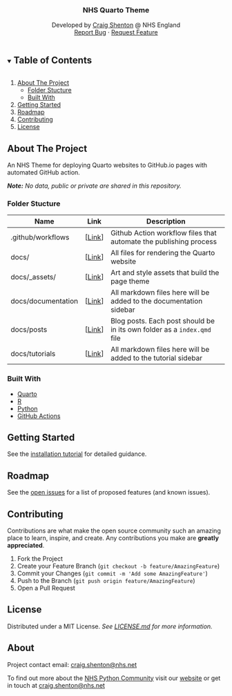 <!-- PROJECT LOGO -->
<br />
<p align="center">

  <h3 align="center">NHS Quarto Theme</h3>

  <p align="center">
    Developed by <a href="https://github.com/craig-shenton">Craig Shenton</a> @ NHS England
    <br />
    <!--<a href="/"><strong>Explore the docs »</strong></a>
    <br />
    <br />-->
    <a href="https://github.com/craig-shenton/quarto-nhs-theme/issues">Report Bug</a>
    ·
    <a href="https://github.com/craig-shenton/quarto-nhs-theme/issues">Request Feature</a>
  </p>
</p>

<!-- TABLE OF CONTENTS -->
<details open="open">
  <summary><h2 style="display: inline-block">Table of Contents</h2></summary>
  <ol>
    <li>
      <a href="#about-the-project">About The Project</a>
      <ul>
        <li><a href="#folder-stucture">Folder Stucture</a></li>
        <li><a href="#built-with">Built With</a></li>
      </ul>
    </li>
    <li>
      <a href="#getting-started">Getting Started</a>
    <li><a href="#roadmap">Roadmap</a></li>
    <li><a href="#contributing">Contributing</a></li>
    <li><a href="#license">License</a></li>
    <!-- <li><a href="#acknowledgements">Acknowledgements</a></li> -->
  </ol>
</details>

<!-- ABOUT THE PROJECT -->

## About The Project

An NHS Theme for deploying Quarto websites to GitHub.io pages with automated GitHub action.

_**Note:** No data, public or private are shared in this repository._

### Folder Stucture

| Name | Link | Description |
| ---- | ---- | ----------- |
| .github/workflows | [[Link](/.github/workflows)]  | Github Action workflow files that automate the publishing process |
| docs/ | [[Link](docs/)]  | All files for rendering the Quarto website |
| docs/_assets/ | [[Link](docs/assets)]  | Art and style assets that build the page theme |
| docs/documentation | [[Link](docs/)]  | All markdown files here will be added to the documentation sidebar  |
| docs/posts | [[Link](docs/)]  | Blog posts. Each post should be in its own folder as a `index.qmd` file |
| docs/tutorials | [[Link](docs/)]  | All markdown files here will be added to the tutorial sidebar |

### Built With

- [Quarto](https://quarto.org/)
- [R](https://www.r-project.org/)
- [Python](https://www.python.org/)
- [GitHub Actions](https://github.com/features/actions)

<!-- GETTING STARTED -->

## Getting Started

See the [installation tutorial](https://craig-shenton.github.io/quarto-nhs-theme/tutorials/) for detailed guidance.

<!-- ROADMAP -->

## Roadmap

See the [open issues](https://github.com/craig-shenton/quarto-nhs-theme/issues) for a list of proposed features (and known issues).

<!-- CONTRIBUTING-->

## Contributing

Contributions are what make the open source community such an amazing place to learn, inspire, and create. Any contributions you make are **greatly appreciated**.

1. Fork the Project
2. Create your Feature Branch (`git checkout -b feature/AmazingFeature`)
3. Commit your Changes (`git commit -m 'Add some AmazingFeature'`)
4. Push to the Branch (`git push origin feature/AmazingFeature`)
5. Open a Pull Request

<!-- LICENSE -->

## License

Distributed under a MIT License. _See [LICENSE.md](/LICENSE) for more information._

<!-- CONTACT -->

## About

Project contact email: [craig.shenton@nhs.net](mailto:craig.shenton@nhs.net)

To find out more about the [NHS Python Community](https://nhs-pycom.net/) visit our [website](https://nhs-pycom.net/) or get in touch at [craig.shenton@nhs.net](mailto:craig.shenton@nhs.net)
